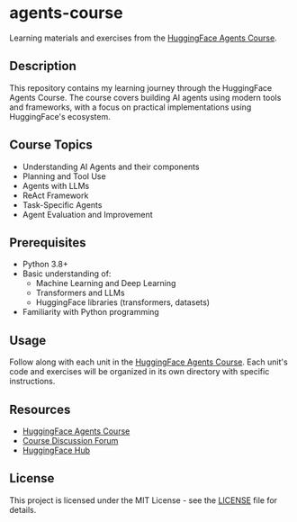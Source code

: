 # agents-course

Learning materials and exercises from the [HuggingFace Agents Course](https://huggingface.co/learn/agents-course).

## Description

This repository contains my learning journey through the HuggingFace Agents Course. The course covers building AI agents using modern tools and frameworks, with a focus on practical implementations using HuggingFace's ecosystem.

## Course Topics

- Understanding AI Agents and their components
- Planning and Tool Use
- Agents with LLMs
- ReAct Framework
- Task-Specific Agents
- Agent Evaluation and Improvement

## Prerequisites

- Python 3.8+
- Basic understanding of:
  - Machine Learning and Deep Learning
  - Transformers and LLMs
  - HuggingFace libraries (transformers, datasets)
- Familiarity with Python programming

## Usage

Follow along with each unit in the [HuggingFace Agents Course](https://huggingface.co/learn/agents-course). Each unit's code and exercises will be organized in its own directory with specific instructions.

## Resources

- [HuggingFace Agents Course](https://huggingface.co/learn/agents-course)
- [Course Discussion Forum](https://discuss.huggingface.co)
- [HuggingFace Hub](https://huggingface.co)

## License

This project is licensed under the MIT License - see the [LICENSE](LICENSE) file for details.
